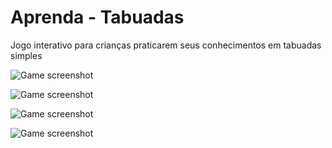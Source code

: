# Aprenda - Tabuadas
Jogo interativo para crianças praticarem seus conhecimentos em tabuadas simples

![Game screenshot](https://github.com/gpaiva00/multiplication-table/blob/master/Captura%20de%20Tela%202019-10-14%20a%CC%80s%2010.16.05.png)

![Game screenshot](https://github.com/gpaiva00/multiplication-table/blob/master/Captura%20de%20Tela%202019-10-14%20a%CC%80s%2010.16.25.png)

![Game screenshot](https://github.com/gpaiva00/multiplication-table/blob/master/Captura%20de%20Tela%202019-10-14%20a%CC%80s%2010.16.41.png)


![Game screenshot](https://github.com/gpaiva00/multiplication-table/blob/master/Captura%20de%20Tela%202019-10-14%20a%CC%80s%2010.17.03.png)
